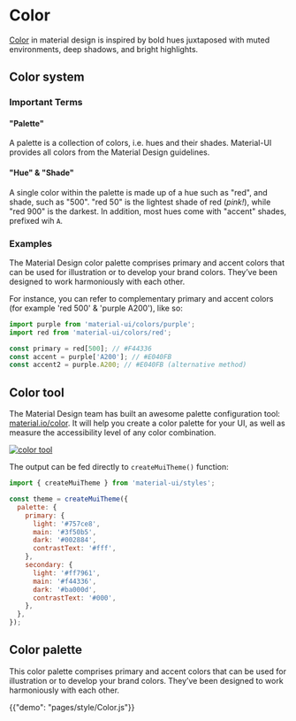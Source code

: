 # Color

[Color](https://material.io/guidelines/style/color.html) in material design is inspired by bold hues juxtaposed with muted environments, deep shadows, and bright highlights.

## Color system

### Important Terms

#### "Palette"

A palette is a collection of colors, i.e. hues and their shades. Material-UI provides all colors from the Material Design guidelines.

#### "Hue" & "Shade"

A single color within the palette is made up of a hue such as "red", and shade, such as "500".
"red 50" is the lightest shade of red (*pink!*), while "red 900" is the darkest.
In addition, most hues come with "accent" shades, prefixed wih `A`.

### Examples

The Material Design color palette comprises primary and accent colors that can be used for illustration or to develop your brand colors.
They’ve been designed to work harmoniously with each other.

For instance, you can refer to complementary primary and accent colors (for example 'red 500' & 'purple A200'), like so:

```js
import purple from 'material-ui/colors/purple';
import red from 'material-ui/colors/red';

const primary = red[500]; // #F44336
const accent = purple['A200']; // #E040FB
const accent2 = purple.A200; // #E040FB (alternative method)
```

## Color tool

The Material Design team has built an awesome palette configuration tool: [material.io/color](https://material.io/color).
It will help you create a color palette for your UI, as well as measure the accessibility level of any color combination.

[![color tool](/static/images/color/colorTool.png)](https://material.io/color/#!/?view.left=0&view.right=0&primary.color=3F51B5&secondary.color=F44336)

The output can be fed directly to `createMuiTheme()` function:

```jsx
import { createMuiTheme } from 'material-ui/styles';

const theme = createMuiTheme({
  palette: {
    primary: {
      light: '#757ce8',
      main: '#3f50b5',
      dark: '#002884',
      contrastText: '#fff',
    },
    secondary: {
      light: '#ff7961',
      main: '#f44336',
      dark: '#ba000d',
      contrastText: '#000',
    },
  },
});
```

## Color palette

This color palette comprises primary and accent colors that can be used for illustration or to develop your brand colors. They’ve been designed to work harmoniously with each other.

{{"demo": "pages/style/Color.js"}}
